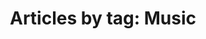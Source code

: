 ---
layout: blog_by_tag
title: 'Articles by tag: Music'
backgrounds:
- https://3.bp.blogspot.com/-PdCh8Og8ZQk/WChV-XMC1WI/AAAAAAAAFxY/BERQzOaWBtg3qxwXhfd3lE30vK7Zqi7RACPcB/s1600/IMG\_1252.JPG
tag: music
permalink: /archive/tag/music/
---